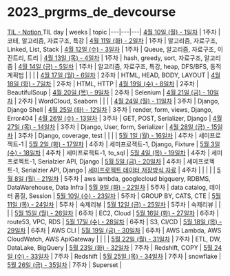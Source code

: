 # 2023_prgrms_de_devcourse


[TIL - Notion ](https://www.notion.so/pengping/Programmers-TIL-0a68bb1f521c4757b1875b1fc796f5ad)
TIL day | weeks | topic 
|---|---|---|
[4월 10일 (월) - 1일차](https://www.notion.so/pengping/4-10-1-1d00aebacd2b4678b0d72bc4ed24a823) | 1주차 | 코테, 알고리즘, 자료구조, 특강 |
[4월 11일 (화) - 2일차](https://www.notion.so/pengping/4-11-2-60e3b75dc587460cbe1a77ef1fc65182) | 1주차 | 알고리즘, 자료구조, Linked, List, Stack |
[4월 12일 (수) - 3일차](https://www.notion.so/pengping/4-12-3-915326ad2f594ff196df3ca27c056e84) | 1주차 | Queue, 알고리즘, 자료구조, 이진트리, 트리 |
[4월 13일 (목) - 4일차](https://www.notion.so/pengping/4-13-4-1ef8b3bd6115436dbe236c5f775d6975) | 1주차 | hash, greedy, sort, 자료구조, 알고리즘 |
[4월 14일 (금) - 5일차](https://www.notion.so/pengping/4-14-5-f1c462e507a54efab4e07173fcbcd81c) | 1주차 | 알고리즘, 자료구조, 특강, heap, DFS/BFS, 동적계획법 |
 | | |
[4월 17일 (월) - 6일차](https://www.notion.so/pengping/4-17-6-2a8769dabf4546ed9973bd17394d7e63) | 2주차 | HTML, HEAD, BODY, LAYOUT |
[4월 18일 (화) - 7일차](https://www.notion.so/pengping/4-18-7-e1d3640711db4e18a3fb6c4fcbd403e7) | 2주차 | HTML, HTTP |
[4월 19일 (수) - 8일차](https://www.notion.so/pengping/4-19-8-cc6bbadbadcc4b688662bdcddb290a67) | 2주차 | BeautifulSoup |
[4월 20일 (목) - 9일차](https://www.notion.so/pengping/4-20-9-92e5286c85ab4fd98a399474806714db) | 2주차 | Selenium |
[4월 21일 (금) - 10일차](https://www.notion.so/pengping/4-21-10-4e85230f483142b1b9ee7c932607fa9b) | 2주차 | WordCloud, Seaborn |
| | |
[4월 24일 (월) - 11일차](https://www.notion.so/pengping/4-24-11-3c0ec44bf20e43a4ab00a26ab097809e) | 3주차 | Django, Django Shell |
[4월 25일 (화) - 12일차](https://www.notion.so/pengping/4-25-12-0601b62bd6c54071bbb2d8c96529b4b4) | 3주차 | render, form, views, Django, Error404 |
[4월 26일 (수) - 13일차](https://www.notion.so/pengping/4-26-13-537c4aec4bbf483b8af76866d5187b8d) | 3주차 | GET, POST, Serializer, Django |
[4월 27일 (목) - 14일차](notion.so/pengping/4-26-13-537c4aec4bbf483b8af76866d5187b8d) | 3주차 | Django, User, form, Serializer |
[4월 28일 (금) - 15일차](https://www.notion.so/pengping/4-28-15-8a42b42f2fca410f968e757cfbc0a86a) | 3주차 | Django, coverage, test |
| | |
[5월 1일 (월) - 16일차](https://www.notion.so/pengping/5-1-16-9b663083c5a74a02b83e2aa6fc480c11) | 4주차 | 세미프로젝트-1 |
[5월 2일 (화) - 17일차](https://www.notion.so/pengping/5-2-17-2ff187ddae604e699e07e078db8ec4a5) | 4주차 | 세미프로젝트-1, Django, Fixture |
[5월 3일 (수) - 18일차](https://www.notion.so/pengping/5-3-18-a4052bb294f747c892493fc5c9385913) | 4주차 | 세미프로젝트-1, to_sql |
[5월 4일 (목) - 19일차](https://www.notion.so/pengping/5-4-19-8d741b7a275d4714beb45f40ae3eaf7e) | 4주차 | 세미프로젝트-1, Serialzier API, Django |
[5월 5일 (금) - 20일차](https://www.notion.so/pengping/5-5-20-6c4b2d71fffb46f2b04ef916cbcba426) | 4주차 | 세미프로젝트-1, Serialzier API, Django |
[세미프로젝트 데이터 저장방식 자료](https://www.notion.so/pengping/c4c593b708c8494eb4a14b62194d5da6) | 4주차 |  |
| | |
[5월 8일 (월) - 21일차](https://www.notion.so/pengping/5-8-21-e8854a2219e54f79bd7598fa70efb7a9) | 5주차 | aws lambda, googlecloud bigquery, RDBMS, DataWarehouse, Data Infra |
[5월 9일 (화) - 22일차](https://www.notion.so/pengping/5-9-22-c5eec432dcc342e6bc071849e2ab7c23) | 5주차 | data catalog, 데이터 품질, Session |
[5월 10일 (수) - 23일차](https://www.notion.so/pengping/5-10-23-1fb0ffff85d44e64aedc0db7ecfe781c) | 5주차 | GROUP BY, CATS, CTE |
[5월 11일 (목) - 24일차](https://www.notion.so/pengping/5-11-24-4f1ce818601342bbac5c0b4b3e29d4a6) | 5주차 | 숙제리뷰 |
[5월 12일 (금) - 25일차](https://www.notion.so/pengping/5-12-25-343f3caacb064d9b9bf61d41c3661b98) | 5주차 | 숙제리뷰 |
| | |
[5월 15일 (월) - 26일차](https://www.notion.so/pengping/5-15-26-75f6b62864624b5484154226ee5ae3d5) | 6주차 | EC2, Cloud |
[5월 16일 (화) - 27일차](https://www.notion.so/pengping/5-16-27-7dc763b8b8554f4387ab2427851464f5) | 6주차 | route53, VPC, RDS |
[5월 17일 (수) - 28일차](https://www.notion.so/pengping/5-17-28-d82b8a55f1ed48008973a701cdf69736) | 6주차 | S3, CI/CD |
[5월 18일 (목) - 29일차](https://www.notion.so/pengping/5-18-29-5a2fb01a9a864dc3b09f3e2a55cee0d8) | 6주차 | AWS CLI |
[5월 19일 (금) - 30일차](https://www.notion.so/pengping/5-19-30-b2e2b4f2020c44a69a893908d1324fff) | 6주차 | AWS Lambda, AWS CloudWatch, AWS ApiGateway |
| | |
[5월 22일 (월) - 31일차](https://www.notion.so/pengping/5-22-31-4f9d6b2471ae4ca1a72e656b32225172) | 7주차 | ETL, DW, DataLake, BigQuery |
[5월 23일 (화) - 32일차](https://www.notion.so/pengping/5-23-32-a02e50c6af1e4cd884985b2c3f01fe5b) | 7주차 | Redshift, COPY |
[5월 24일 (수) - 33일차](https://www.notion.so/pengping/5-24-33-c77a9654e27a45808d46708150ccc339) | 7주차 | Redshift |
[5월 25일 (목) - 34일차](https://www.notion.so/pengping/5-25-34-cd2992a0428540308328bdcfccb9f507) | 7주차 | snowflake |
[5월 26일 (금) - 35일차](https://www.notion.so/pengping/5-26-35-1a137b475bd14d3189d3eb376ead760f) | 7주차 | Superset |
